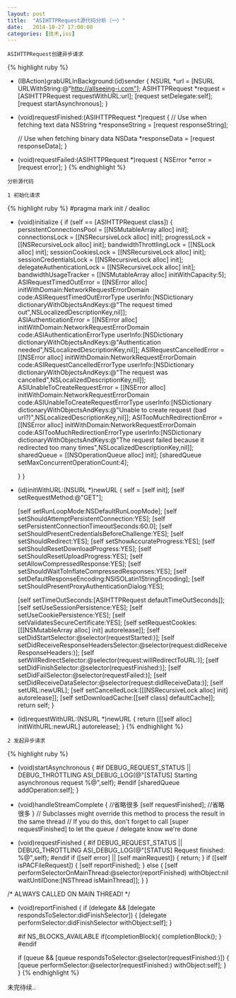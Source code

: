 ```yaml
---
layout: post
title:  "ASIHTTPRequest源代码分析（一）"
date:   2014-10-27 17:00:00
categories: [技术,ios]
---
```


`ASIHTTPRequest创建异步请求`

{% highlight ruby %}
- (IBAction)grabURLInBackground:(id)sender
{
    NSURL *url = [NSURL URLWithString:@"http://allseeing-i.com"];
    ASIHTTPRequest *request = [ASIHTTPRequest requestWithURL:url];
    [request setDelegate:self];
    [request startAsynchronous];
}

- (void)requestFinished:(ASIHTTPRequest *)request
{
    // Use when fetching text data
    NSString *responseString = [request responseString];
    
    // Use when fetching binary data
    NSData *responseData = [request responseData];
}

- (void)requestFailed:(ASIHTTPRequest *)request
{
    NSError *error = [request error];
}
{% endhighlight %}


`分析源代码`

`1 初始化请求`

{% highlight ruby %}
#pragma mark init / dealloc

+ (void)initialize
{
	if (self == [ASIHTTPRequest class]) {
		persistentConnectionsPool = [[NSMutableArray alloc] init];
		connectionsLock = [[NSRecursiveLock alloc] init];
		progressLock = [[NSRecursiveLock alloc] init];
		bandwidthThrottlingLock = [[NSLock alloc] init];
		sessionCookiesLock = [[NSRecursiveLock alloc] init];
		sessionCredentialsLock = [[NSRecursiveLock alloc] init];
		delegateAuthenticationLock = [[NSRecursiveLock alloc] init];
		bandwidthUsageTracker = [[NSMutableArray alloc] initWithCapacity:5];
		ASIRequestTimedOutError = [[NSError alloc] initWithDomain:NetworkRequestErrorDomain code:ASIRequestTimedOutErrorType userInfo:[NSDictionary dictionaryWithObjectsAndKeys:@"The request timed out",NSLocalizedDescriptionKey,nil]];  
		ASIAuthenticationError = [[NSError alloc] initWithDomain:NetworkRequestErrorDomain code:ASIAuthenticationErrorType userInfo:[NSDictionary dictionaryWithObjectsAndKeys:@"Authentication needed",NSLocalizedDescriptionKey,nil]];
		ASIRequestCancelledError = [[NSError alloc] initWithDomain:NetworkRequestErrorDomain code:ASIRequestCancelledErrorType userInfo:[NSDictionary dictionaryWithObjectsAndKeys:@"The request was cancelled",NSLocalizedDescriptionKey,nil]];
		ASIUnableToCreateRequestError = [[NSError alloc] initWithDomain:NetworkRequestErrorDomain code:ASIUnableToCreateRequestErrorType userInfo:[NSDictionary dictionaryWithObjectsAndKeys:@"Unable to create request (bad url?)",NSLocalizedDescriptionKey,nil]];
		ASITooMuchRedirectionError = [[NSError alloc] initWithDomain:NetworkRequestErrorDomain code:ASITooMuchRedirectionErrorType userInfo:[NSDictionary dictionaryWithObjectsAndKeys:@"The request failed because it redirected too many times",NSLocalizedDescriptionKey,nil]];
		sharedQueue = [[NSOperationQueue alloc] init];
		[sharedQueue setMaxConcurrentOperationCount:4];

	}
}


- (id)initWithURL:(NSURL *)newURL
{
	self = [self init];
	[self setRequestMethod:@"GET"];

	[self setRunLoopMode:NSDefaultRunLoopMode];
	[self setShouldAttemptPersistentConnection:YES];
	[self setPersistentConnectionTimeoutSeconds:60.0];
	[self setShouldPresentCredentialsBeforeChallenge:YES];
	[self setShouldRedirect:YES];
	[self setShowAccurateProgress:YES];
	[self setShouldResetDownloadProgress:YES];
	[self setShouldResetUploadProgress:YES];
	[self setAllowCompressedResponse:YES];
	[self setShouldWaitToInflateCompressedResponses:YES];
	[self setDefaultResponseEncoding:NSISOLatin1StringEncoding];
	[self setShouldPresentProxyAuthenticationDialog:YES];
	
	[self setTimeOutSeconds:[ASIHTTPRequest defaultTimeOutSeconds]];
	[self setUseSessionPersistence:YES];
	[self setUseCookiePersistence:YES];
	[self setValidatesSecureCertificate:YES];
	[self setRequestCookies:[[[NSMutableArray alloc] init] autorelease]];
	[self setDidStartSelector:@selector(requestStarted:)];
	[self setDidReceiveResponseHeadersSelector:@selector(request:didReceiveResponseHeaders:)];
	[self setWillRedirectSelector:@selector(request:willRedirectToURL:)];
	[self setDidFinishSelector:@selector(requestFinished:)];
	[self setDidFailSelector:@selector(requestFailed:)];
	[self setDidReceiveDataSelector:@selector(request:didReceiveData:)];
	[self setURL:newURL];
	[self setCancelledLock:[[[NSRecursiveLock alloc] init] autorelease]];
	[self setDownloadCache:[[self class] defaultCache]];
	return self;
}

+ (id)requestWithURL:(NSURL *)newURL
{
	return [[[self alloc] initWithURL:newURL] autorelease];
}
{% endhighlight %}

`2 发起异步请求`

{% highlight ruby %}
- (void)startAsynchronous
{
#if DEBUG_REQUEST_STATUS || DEBUG_THROTTLING
ASI_DEBUG_LOG(@"[STATUS] Starting asynchronous request %@",self);
#endif
    [sharedQueue addOperation:self];
}

- (void)handleStreamComplete
{
    //省略很多
    [self requestFinished];
    //省略很多
}
// Subclasses might override this method to process the result in the same thread
// If you do this, don't forget to call [super requestFinished] to let the queue / delegate know we're done
- (void)requestFinished
{
#if DEBUG_REQUEST_STATUS || DEBUG_THROTTLING
	ASI_DEBUG_LOG(@"[STATUS] Request finished: %@",self);
#endif
	if ([self error] || [self mainRequest]) {
		return;
	}
	if ([self isPACFileRequest]) {
		[self reportFinished];
	} else {
		[self performSelectorOnMainThread:@selector(reportFinished) withObject:nil waitUntilDone:[NSThread isMainThread]];
	}
}

/* ALWAYS CALLED ON MAIN THREAD! */
- (void)reportFinished
{
	if (delegate && [delegate respondsToSelector:didFinishSelector]) {
		[delegate performSelector:didFinishSelector withObject:self];
	}

	#if NS_BLOCKS_AVAILABLE
	if(completionBlock){
		completionBlock();
	}
	#endif

	if (queue && [queue respondsToSelector:@selector(requestFinished:)]) {
		[queue performSelector:@selector(requestFinished:) withObject:self];
	}
}
{% endhighlight %}

未完待续..
